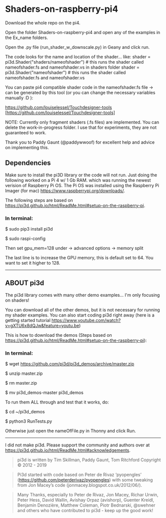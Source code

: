 # Shaders-on-raspberry-pi4

Download the whole repo on the pi4.

Open the folder Shaders-on-raspberry-pi4 and open any of the examples in the Ex_name folders.

Open the .py file (run_shader_w_downscale.py) in Geany and click run.

The code looks for the name and location of the shader... like:
shader = pi3d.Shader("shaders/nameofshader")  # this runs the shader called nameofshader.fs and nameofshader.vs in shaders folder
shader = pi3d.Shader("nameofshader")  # this runs the shader called nameofshader.fs and nameofshader.vs

You can paste pi4 compatible shader code in the nameofshader.fs file -> can be generated by this tool
(or you can change the necessary variables manually :D ):

https://github.com/louiselessel/Touchdesigner-tools [https://github.com/louiselessel/Touchdesigner-tools]

NOTE: 
Currently only fragment shaders (.fs files) are implemented.
You can delete the work-in-progress folder. I use that for experiments, they are not guaranteed to work.

Thank you to Paddy Gaunt (@paddywwoof) for excellent help and advice on implementing this.


## Dependencies

Make sure to install the pi3D library or the code will not run.
Just doing the following worked on a Pi 4 w/ 1 Gb RAM. which was running the newest verision of Raspberry Pi OS.
The Pi OS was installed using the Raspberry Pi Imager (for mac) https://www.raspberrypi.org/downloads/.

The following steps are based on https://pi3d.github.io/html/ReadMe.html#setup-on-the-raspberry-pi.

### In terminal:

$ sudo pip3 install pi3d

$ sudo raspi-config

Then set gpu_mem=128 under -> advanced options -> memory split

The last line is to increase the GPU memory, this is default set to 64.
You want to set it higher to 128.


-------------
## ABOUT pi3d

The pi3d library comes with many other demo examples... I'm only focusing on shaders!

You can download all of the other demos, but it is not necessary for running my shader examples. 
You can also start coding pi3d right away (here is a getting started tutorial https://www.youtube.com/watch?v=gXTU6x8dQJw&feature=youtu.be)

This is how to download the demos (Steps based on https://pi3d.github.io/html/ReadMe.html#setup-on-the-raspberry-pi):

### In terminal:

$ wget https://github.com/pi3d/pi3d_demos/archive/master.zip

$ unzip master.zip

$ rm master.zip

$ mv pi3d_demos-master pi3d_demos



To run them ALL through and test that it works, do:

$ cd ~/pi3d_demos

$ python3 RunTests.py

Otherwise just open the nameOfFile.py in Thonny and click Run.

-------------

I did not make pi3d.
Please support the community and authors over at https://pi3d.github.io/html/ReadMe.html#acknowledgements.

> pi3d is written by Tim Skillman, Paddy Gaunt, Tom Ritchford Copyright © 2012 - 2019

> Pi3d started with code based on Peter de Rivaz ‘pyopengles’ (https://github.com/peterderivaz/pyopengles) with some tweaking from Jon Macey’s code (jonmacey.blogspot.co.uk/2012/06/).

> Many Thanks, especially to Peter de Rivaz, Jon Macey, Richar Urwin, Peter Hess, David Wallin, Avishay Orpaz (avishorp), Guenter Kreidl, Benjamin Denozière, Matthew Coleman, Piotr Bednarski, @swehner and others who have contributed to pi3d - keep up the good work!
